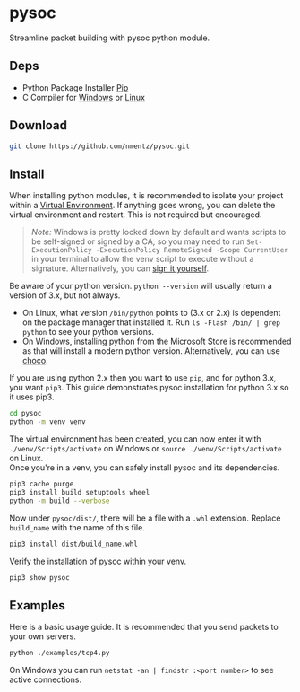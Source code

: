 # pysoc
Streamline packet building with pysoc python module.
## Deps
* Python Package Installer [Pip](https://pypi.org/project/pip/)
* C Compiler for [Windows](https://visualstudio.microsoft.com/visual-cpp-build-tools/) or [Linux](https://gcc.gnu.org)
## Download
```sh 
git clone https://github.com/nmentz/pysoc.git
```
## Install
When installing python modules, it is recommended to isolate your project within a [Virtual Environment](https://docs.python.org/3/tutorial/venv.html). If anything goes wrong, you can delete the virtual environment and restart. This is not required but encouraged.
> *Note:* Windows is pretty locked down by default and wants scripts to be self-signed or signed by a CA, so you may need to run ```Set-ExecutionPolicy -ExecutionPolicy RemoteSigned -Scope CurrentUser``` in your terminal to allow the venv script to execute without a signature. Alternatively, you can [sign it yourself](https://learn.microsoft.com/en-us/powershell/module/microsoft.powershell.core/about/about_signing?view=powershell-7.4).

Be aware of your python version. ```python --version``` will usually return a version of 3.x, but not always. 
- On Linux, what version ```/bin/python``` points to (3.x or 2.x) is dependent on the package manager that installed it. Run ```ls -Flash /bin/ | grep python``` to see your python versions.
- On Windows, installing python from the Microsoft Store is recommended as that will install a modern python version. Alternatively, you can use [choco](https://chocolatey.org/install).

If you are using python 2.x then you want to use ```pip```, and for python 3.x, you want ```pip3```. This guide demonstrates pysoc installation for python 3.x so it uses pip3.
```sh 
cd pysoc
python -m venv venv
```
The virtual environment has been created, you can now enter it with ```./venv/Scripts/activate``` on Windows or ```source ./venv/Scripts/activate``` on Linux. <br> Once you're in a venv, you can safely install pysoc and its dependencies.
```sh
pip3 cache purge
pip3 install build setuptools wheel
python -m build --verbose
```
Now under ```pysoc/dist/```, there will be a file with a ```.whl``` extension. Replace ```build_name``` with the name of this file.
```sh
pip3 install dist/build_name.whl
```
Verify the installation of pysoc within your venv.
```sh
pip3 show pysoc
```

## Examples
Here is a basic usage guide. It is recommended that you send packets to your own servers.
```sh
python ./examples/tcp4.py
```
On Windows you can run ```netstat -an | findstr :<port number>``` to see active connections.